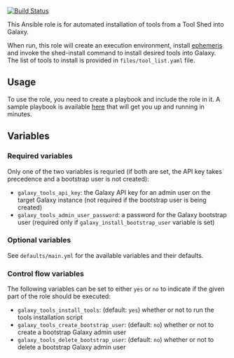 [![Build Status](https://travis-ci.org/galaxyproject/ansible-galaxy-tools.svg?branch=master)](https://travis-ci.org/galaxyproject/ansible-galaxy-tools)

This Ansible role is for automated installation of tools from a Tool Shed into
Galaxy.

When run, this role will create an execution environment, install
[ephemeris](https://github.com/galaxyproject/ephemeris) and invoke the
shed-install command to install desired tools into Galaxy. The list of tools to
install is provided in `files/tool_list.yaml` file.

Usage
-----
To use the role, you need to create a playbook and include the role in it. A
sample playbook is available [here](https://github.com/afgane/galaxy-tools-playbook)
that will get you up and running in minutes.

Variables
---------
### Required variables ###
Only one of the two variables is requried (if both are set, the API key
takes precedence and a bootstrap user is not created):
- `galaxy_tools_api_key`: the Galaxy API key for an admin user on the target
  Galaxy instance (not required if the bootstrap user is being created)
- `galaxy_tools_admin_user_password`: a password for the Galaxy bootstrap user
  (required only if `galaxy_install_bootstrap_user` variable is set)

### Optional variables ###
See `defaults/main.yml` for the available variables and their defaults.

### Control flow variables ###
The following variables can be set to either `yes` or `no` to indicate if the
given part of the role should be executed:

 - `galaxy_tools_install_tools`: (default: `yes`) whether or not to run the
   tools installation script
 - `galaxy_tools_create_bootstrap_user`: (default: `no`) whether or not to
   create a bootstrap Galaxy admin user
 - `galaxy_tools_delete_bootstrap_user`: (default: `no`) whether or not to
   delete a bootstrap Galaxy admin user

